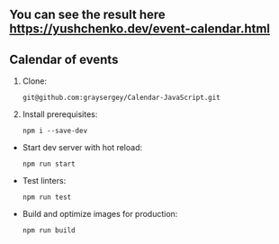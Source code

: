 ## You can see the result here https://yushchenko.dev/event-calendar.html

## Calendar of events

1. Clone:

    ```
    git@github.com:graysergey/Calendar-JavaScript.git
    ```

2. Install prerequisites:

    ```
    npm i --save-dev
    ```

* Start dev server with hot reload:

    ```npm run start```
    
* Test linters:

    ```npm run test```

* Build and optimize images for production:

    ```npm run build```


